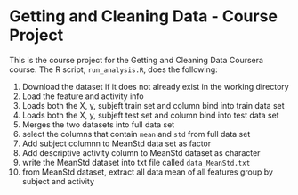 # Getting and Cleaning Data - Course Project

This is the course project for the Getting and Cleaning Data Coursera course.
The R script, `run_analysis.R`, does the following:

1. Download the dataset if it does not already exist in the working directory
2. Load the feature and activity info
3. Loads both the X, y, subjeft train set and column bind into train data set
4. Loads both the X, y, subjeft test set and column bind into test data set
5. Merges the two datasets into full data set
6. select the columns that contain `mean` and `std` from full data set
7. Add subject columnn to MeanStd data set as factor
8. Add descriptive activity column to MeanStd dataset as character
9. write the MeanStd dataset into txt file called `data_MeanStd.txt`
10. from MeanStd dataset, extract all data mean of all features group by subject and activity 
